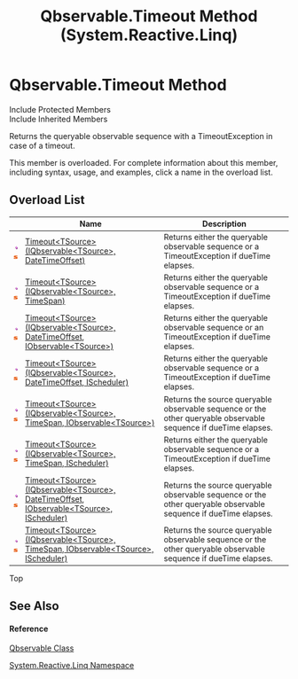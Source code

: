 ﻿---
title: Qbservable.Timeout Method  (System.Reactive.Linq)
TOCTitle: Timeout Method
ms:assetid: Overload:System.Reactive.Linq.Qbservable.Timeout
ms:mtpsurl: https://msdn.microsoft.com/en-us/library/system.reactive.linq.qbservable.timeout(v=VS.103)
ms:contentKeyID: 36068971
ms.date: 06/28/2011
mtps_version: v=VS.103
f1_keywords:
- System.Reactive.Linq.Qbservable.Timeout
- System.Reactive.Linq.Qbservable.Timeout``1
dev_langs:
- CSharp
- JScript
- VB
- FSharp
---

# Qbservable.Timeout Method

Include Protected Members  
Include Inherited Members  

Returns the queryable observable sequence with a TimeoutException in case of a timeout.

This member is overloaded. For complete information about this member, including syntax, usage, and examples, click a name in the overload list.

## Overload List

<table>
<thead>
<tr class="header">
<th> </th>
<th>Name</th>
<th>Description</th>
</tr>
</thead>
<tbody>
<tr class="odd">
<td><img src="images\Hh303103.pubmethod(en-us,VS.103).gif" title="Public method" alt="Public method" /><img src="images\Hh244319.static(en-us,VS.103).gif" title="Static member" alt="Static member" /></td>
<td><a href="https://msdn.microsoft.com/en-us/library/m:system.reactive.linq.qbservable.timeout%60%601(system.reactive.linq.iqbservable%7b%60%600%7d%2csystem.datetimeoffset)(v=VS.103)">Timeout&lt;TSource&gt;(IQbservable&lt;TSource&gt;, DateTimeOffset)</a></td>
<td>Returns either the queryable observable sequence or a TimeoutException if dueTime elapses.</td>
</tr>
<tr class="even">
<td><img src="images\Hh303103.pubmethod(en-us,VS.103).gif" title="Public method" alt="Public method" /><img src="images\Hh244319.static(en-us,VS.103).gif" title="Static member" alt="Static member" /></td>
<td><a href="https://msdn.microsoft.com/en-us/library/m:system.reactive.linq.qbservable.timeout%60%601(system.reactive.linq.iqbservable%7b%60%600%7d%2csystem.timespan)(v=VS.103)">Timeout&lt;TSource&gt;(IQbservable&lt;TSource&gt;, TimeSpan)</a></td>
<td>Returns either the queryable observable sequence or a TimeoutException if dueTime elapses.</td>
</tr>
<tr class="odd">
<td><img src="images\Hh303103.pubmethod(en-us,VS.103).gif" title="Public method" alt="Public method" /><img src="images\Hh244319.static(en-us,VS.103).gif" title="Static member" alt="Static member" /></td>
<td><a href="https://msdn.microsoft.com/en-us/library/m:system.reactive.linq.qbservable.timeout%60%601(system.reactive.linq.iqbservable%7b%60%600%7d%2csystem.datetimeoffset%2csystem.iobservable%7b%60%600%7d)(v=VS.103)">Timeout&lt;TSource&gt;(IQbservable&lt;TSource&gt;, DateTimeOffset, IObservable&lt;TSource&gt;)</a></td>
<td>Returns either the queryable observable sequence or an TimeoutException if dueTime elapses.</td>
</tr>
<tr class="even">
<td><img src="images\Hh303103.pubmethod(en-us,VS.103).gif" title="Public method" alt="Public method" /><img src="images\Hh244319.static(en-us,VS.103).gif" title="Static member" alt="Static member" /></td>
<td><a href="https://msdn.microsoft.com/en-us/library/m:system.reactive.linq.qbservable.timeout%60%601(system.reactive.linq.iqbservable%7b%60%600%7d%2csystem.datetimeoffset%2csystem.reactive.concurrency.ischeduler)(v=VS.103)">Timeout&lt;TSource&gt;(IQbservable&lt;TSource&gt;, DateTimeOffset, IScheduler)</a></td>
<td>Returns either the queryable observable sequence or a TimeoutException if dueTime elapses.</td>
</tr>
<tr class="odd">
<td><img src="images\Hh303103.pubmethod(en-us,VS.103).gif" title="Public method" alt="Public method" /><img src="images\Hh244319.static(en-us,VS.103).gif" title="Static member" alt="Static member" /></td>
<td><a href="https://msdn.microsoft.com/en-us/library/m:system.reactive.linq.qbservable.timeout%60%601(system.reactive.linq.iqbservable%7b%60%600%7d%2csystem.timespan%2csystem.iobservable%7b%60%600%7d)(v=VS.103)">Timeout&lt;TSource&gt;(IQbservable&lt;TSource&gt;, TimeSpan, IObservable&lt;TSource&gt;)</a></td>
<td>Returns the source queryable observable sequence or the other queryable observable sequence if dueTime elapses.</td>
</tr>
<tr class="even">
<td><img src="images\Hh303103.pubmethod(en-us,VS.103).gif" title="Public method" alt="Public method" /><img src="images\Hh244319.static(en-us,VS.103).gif" title="Static member" alt="Static member" /></td>
<td><a href="https://msdn.microsoft.com/en-us/library/m:system.reactive.linq.qbservable.timeout%60%601(system.reactive.linq.iqbservable%7b%60%600%7d%2csystem.timespan%2csystem.reactive.concurrency.ischeduler)(v=VS.103)">Timeout&lt;TSource&gt;(IQbservable&lt;TSource&gt;, TimeSpan, IScheduler)</a></td>
<td>Returns either the queryable observable sequence or a TimeoutException if dueTime elapses.</td>
</tr>
<tr class="odd">
<td><img src="images\Hh303103.pubmethod(en-us,VS.103).gif" title="Public method" alt="Public method" /><img src="images\Hh244319.static(en-us,VS.103).gif" title="Static member" alt="Static member" /></td>
<td><a href="https://msdn.microsoft.com/en-us/library/m:system.reactive.linq.qbservable.timeout%60%601(system.reactive.linq.iqbservable%7b%60%600%7d%2csystem.datetimeoffset%2csystem.iobservable%7b%60%600%7d%2csystem.reactive.concurrency.ischeduler)(v=VS.103)">Timeout&lt;TSource&gt;(IQbservable&lt;TSource&gt;, DateTimeOffset, IObservable&lt;TSource&gt;, IScheduler)</a></td>
<td>Returns the source queryable observable sequence or the other queryable observable sequence if dueTime elapses.</td>
</tr>
<tr class="even">
<td><img src="images\Hh303103.pubmethod(en-us,VS.103).gif" title="Public method" alt="Public method" /><img src="images\Hh244319.static(en-us,VS.103).gif" title="Static member" alt="Static member" /></td>
<td><a href="https://msdn.microsoft.com/en-us/library/m:system.reactive.linq.qbservable.timeout%60%601(system.reactive.linq.iqbservable%7b%60%600%7d%2csystem.timespan%2csystem.iobservable%7b%60%600%7d%2csystem.reactive.concurrency.ischeduler)(v=VS.103)">Timeout&lt;TSource&gt;(IQbservable&lt;TSource&gt;, TimeSpan, IObservable&lt;TSource&gt;, IScheduler)</a></td>
<td>Returns the source queryable observable sequence or the other queryable observable sequence if dueTime elapses.</td>
</tr>
</tbody>
</table>

Top

## See Also

#### Reference

[Qbservable Class](hh211693\(v=vs.103\).md)

[System.Reactive.Linq Namespace](hh211929\(v=vs.103\).md)

